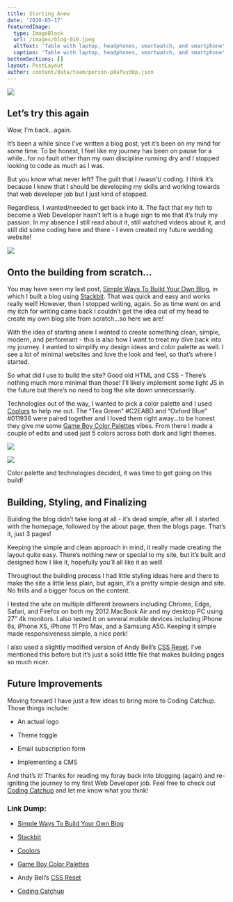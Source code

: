```yaml
---
title: Starting Anew
date: '2020-05-17'
featuredImage:
  type: ImageBlock
  url: /images/blog-019.jpeg
  altText: 'Table with laptop, headphones, smartwatch, and smartphone'
  caption: 'Table with laptop, headphones, smartwatch, and smartphone'
bottomSections: []
layout: PostLayout
author: content/data/team/person-p8afuy38p.json
---
```

![](/images/blog-019.jpeg)

## Let’s try this again

Wow, I’m back…again.

It’s been a while since I’ve written a blog post, yet it’s been on my mind for some time. To be honest, I feel like my journey has been on pause for a while…for no fault other than my own discipline running dry and I stopped looking to code as much as I was.

But you know what never left? The guilt that I /wasn’t/ coding. I think it’s because I knew that I should be developing my skills and working towards that web developer job but I just kind of stopped.

Regardless, I wanted/needed to get back into it. The fact that my itch to become a Web Developer hasn’t left is a huge sign to me that it’s truly my passion. In my absence I still read about it, still watched videos about it, and still did some coding here and there - I even created my future wedding website!

![](/images/blog-019\_01.png)

## Onto the building from scratch…

You may have seen my last post, [Simple Ways To Build Your Own Blog](https://dev.to/ryan_furrer/simple-ways-to-build-your-own-blog-4j9m), in which I built a blog using [Stackbit](https://www.stackbit.com/). That was quick and easy and works really well! However, then I stopped writing, again. So as time went on and my itch for writing came back I couldn’t get the idea out of my head to create my own blog site from scratch…so here we are!

With the idea of starting anew I wanted to create something clean, simple, modern, and performant - this is also how I want to treat my dive back into my journey. I wanted to simplify my design ideas and color palette as well. I see a lot of minimal websites and love the look and feel, so that’s where I started.

So what did I use to build the site? Good old HTML and CSS - There’s nothing much more minimal than those! I’ll likely implement some light JS in the future but there’s no need to bog the site down unnecessarily.

Technologies out of the way, I wanted to pick a color palette and I used [Coolors](https://coolors.co/) to help me out. The “Tea Green” #C2EABD and “Oxford Blue” #011936 were paired together and I loved them right away…to be honest they give me some [Game Boy Color Palettes](https://en.wikipedia.org/wiki/Game_Boy_Color#Color_palettes) vibes. From there I made a couple of edits and used just 5 colors across both dark and light themes.

![](/images/blog-019\_02.png)

![](/images/blog-019\_03.png)

Color palette and technologies decided, it was time to get going on this build!

## Building, Styling, and Finalizing

Building the blog didn’t take long at all - it’s dead simple, after all. I started with the homepage, followed by the about page, then the blogs page. That’s it, just 3 pages!

Keeping the simple and clean approach in mind, it really made creating the layout quite easy. There’s nothing new or special to my site, but it’s built and designed how I like it, hopefully you’ll all like it as well!

Throughout the building process I had little styling ideas here and there to make the site a little less plain, but again, it’s a pretty simple design and site. No frills and a bigger focus on the content.

I tested the site on multiple different browsers including Chrome, Edge, Safari, and Firefox on both my 2012 MacBook Air and my desktop PC using 27” 4k monitors. I also tested it on several mobile devices including iPhone 6s, iPhone XS, iPhone 11 Pro Max, and a Samsung A50. Keeping it simple made responsiveness simple, a nice perk!

I also used a slightly modified version of Andy Bell’s [CSS Reset](https://hankchizljaw.com/wrote/a-modern-css-reset/). I’ve mentioned this before but it’s just a solid little file that makes building pages so much nicer.

## Future Improvements

Moving forward I have just a few ideas to bring more to Coding Catchup. Those things include:

*   An actual logo

*   Theme toggle

*   Email subscription form

*   Implementing a CMS

And that’s it! Thanks for reading my foray back into blogging (again) and re-igniting the journey to my first Web Developer job. Feel free to check out [Coding Catchup](https://www.codingcatchup.com/) and let me know what you think!

### Link Dump:

*   [Simple Ways To Build Your Own Blog](/blog/simple-ways-to-build-your-own-blog)

*   [Stackbit](https://www.stackbit.com/)

*   [Coolors](https://coolors.co/)

*   [Game Boy Color Palettes](https://en.wikipedia.org/wiki/Game_Boy_Color#Color_palettes)

*   Andy Bell’s [CSS Reset](https://hankchizljaw.com/wrote/a-modern-css-reset/)

*   [Coding Catchup](https://www.codingcatchup.com/)

